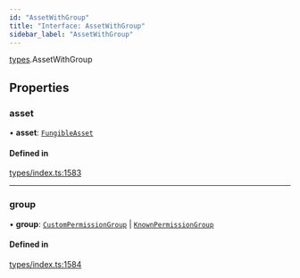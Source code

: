 ```yaml
---
id: "AssetWithGroup"
title: "Interface: AssetWithGroup"
sidebar_label: "AssetWithGroup"
---
```


[types](../../../modules/Types/Types.md).AssetWithGroup

## Properties

### asset

• **asset**: [`FungibleAsset`](../../../classes/API/Entities/Asset/Fungible/FungibleAsset.md)

#### Defined in

[types/index.ts:1583](https://github.com/PolymeshAssociation/polymesh-sdk/blob/d4e2c127f/src/types/index.ts#L1583)

___

### group

• **group**: [`CustomPermissionGroup`](../../../classes/API/Entities/CustomPermissionGroup/CustomPermissionGroup.md) \| [`KnownPermissionGroup`](../../../classes/API/Entities/KnownPermissionGroup/KnownPermissionGroup.md)

#### Defined in

[types/index.ts:1584](https://github.com/PolymeshAssociation/polymesh-sdk/blob/d4e2c127f/src/types/index.ts#L1584)
